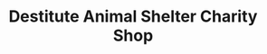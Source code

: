 ---
title: "Destitute Animal Shelter Charity Shop"
url: /bolton/destitute-animal-shelter-charity-shop/
shop: charity
---